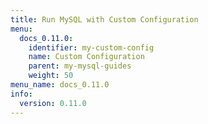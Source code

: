 ```yaml
---
title: Run MySQL with Custom Configuration
menu:
  docs_0.11.0:
    identifier: my-custom-config
    name: Custom Configuration
    parent: my-mysql-guides
    weight: 50
menu_name: docs_0.11.0
info:
  version: 0.11.0
---
```


